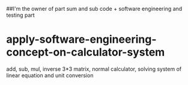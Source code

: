 ##I'm the owner of part sum and sub code +  software engineering and testing part
# apply-software-engineering-concept-on-calculator-system
add, sub, mul, inverse 3*3 matrix, normal calculator, solving system of linear equation and unit conversion
